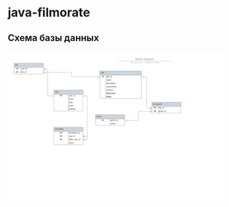 # java-filmorate
## Схема базы данных

![Схема БД для java-filmorate](https://github.com/TanyaVyatkina/java-filmorate/blob/add-database/DB.png)
